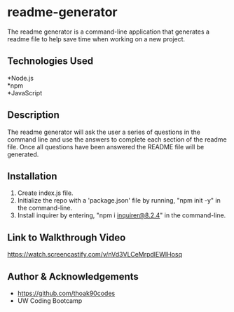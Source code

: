 # readme-generator

The readme generator is a command-line application that generates a readme file to help save time when working on a new project.

## Technologies Used

*Node.js  
*npm  
*JavaScript

## Description

The readme generator will ask the user a series of questions in the command line and use the answers to complete each section of the readme file. Once all questions have been answered the README file will be generated. 

## Installation

1. Create index.js file.
2. Initialize the repo with a 'package.json' file by running, "npm init -y" in the command-line.
3. Install inquirer by entering, "npm i inquirer@8.2.4" in the command-line.

## Link to Walkthrough Video
https://watch.screencastify.com/v/nVd3VLCeMrpdlEWIHosq
## Author & Acknowledgements
* https://github.com/thoak90codes
* UW Coding Bootcamp
